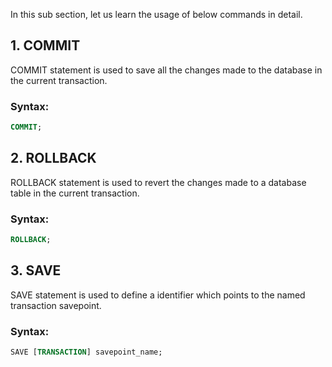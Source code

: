 In this sub section, let us learn the usage of below commands in detail.

## 1. COMMIT
COMMIT statement is used to save all the changes made to the database in the current transaction.
### Syntax: 
```sql
COMMIT;
```

## 2. ROLLBACK  
ROLLBACK statement is used to revert the changes made to a database table in the current transaction.
### Syntax:
```sql
ROLLBACK;
```
## 3. SAVE
SAVE statement is used to define a identifier which points to the named transaction savepoint.
### Syntax:
```sql
SAVE [TRANSACTION] savepoint_name;
```

